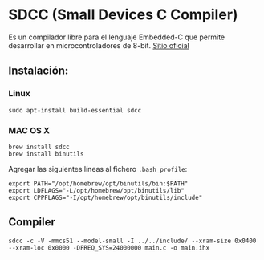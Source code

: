 # SDCC (Small Devices C Compiler)

Es un compilador libre para el lenguaje Embedded-C que permite desarrollar en microcontroladores de 8-bit. [Sitio oficial](https://sdcc.sourceforge.net)

## Instalación:

### Linux

```
sudo apt-install build-essential sdcc
```

### MAC OS X

```
brew install sdcc
brew install binutils
```

Agregar las siguientes líneas al fichero `.bash_profile`:

```
export PATH="/opt/homebrew/opt/binutils/bin:$PATH"
export LDFLAGS="-L/opt/homebrew/opt/binutils/lib"
export CPPFLAGS="-I/opt/homebrew/opt/binutils/include"
```

## Compiler

```
sdcc -c -V -mmcs51 --model-small -I ../../include/ --xram-size 0x0400 --xram-loc 0x0000 -DFREQ_SYS=24000000 main.c -o main.ihx
```
